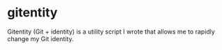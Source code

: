 # gitentity
Gitentity (Git + identity) is a utility script I wrote that allows me to rapidly change my Git identity.
